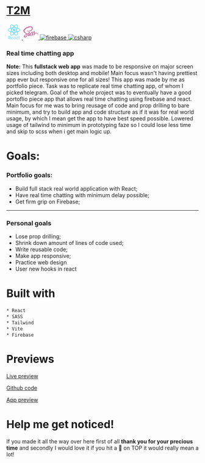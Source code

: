 # <a href="https://talk2me-3c28f.web.app/">T2M</a>
 <span>
 
  <a href="https://reactjs.org/" target="_blank" rel="noreferrer"> 
    <img src="https://raw.githubusercontent.com/devicons/devicon/master/icons/react/react-original-wordmark.svg" alt="react" width="40" height="40"/>
  </a>
  
  <a href="https://sass-lang.com" target="_blank" rel="noreferrer">
    <img src="https://raw.githubusercontent.com/devicons/devicon/master/icons/sass/sass-original.svg" alt="sass" width="40" height="40"/> 
  </a>
  
  <a href="https://firebase.google.com/" target="_blank" rel="noreferrer"> 
    <img src="https://www.vectorlogo.zone/logos/firebase/firebase-icon.svg" alt="firebase" width="40" height="40"/> 
  </a>
  
  <a href="https://vitejs.dev" target="_blank" rel="noreferrer">
    <img src="https://vitejs.dev/logo.svg" alt="csharp" width="40" height="40"/>
  </a>
 </span>

###  Real time chatting app

**Note:** 
This **fullstack web app** was made to be responsive on major screen sizes including both desktop and mobile! Main focus wasn't having prettiest app ever but responsive one for all sizes!
This app was made by me as portfolio piece. Task was to replicate real time chatting app, of whom I picked
telegram. Goal of the whole project was to eventually have a good portoflio piece app that allows real time chatting using firebase and react. Main focus 
for me was to bring reusage of code and prop drilling to bare minimum, and try to build app and code structure as if it was for real world usage, by which I mean get the app to have best speed possible.
Lowered usage of tailwind to minimum in prototyping faze so I could lose less time and skip to scss when i get main logic up. 

 # Goals:

### Portfolio goals:

   * Build full stack real world application with React;
   * Have real time chatting with minimum delay possible;
   * Get firm grip on Firebase;
---
### Personal goals

   * Lose prop drilling;
   * Shrink down amount of lines of code used;
   * Write reusable code;
   * Make app responsive;
   * Practice web design
   * User new hooks in react

# Built with

    * React
    * SASS
    * Tailwind
    * Vite
    * Firebase


# Previews
    


[Live preview](https://talk2me-3c28f.web.app/)

[Github code](https://github.com/LukaNikcevic77/T2M)

[App preview](https://github.com/LukaNikcevic77/T2M/blob/main/t2mpreview.png)

# Help me get noticed!

If you made it all the way over here first of all **thank you for your precious time** and secondly I would love it if you hit a 🌟 on TOP it would really mean a lot!
